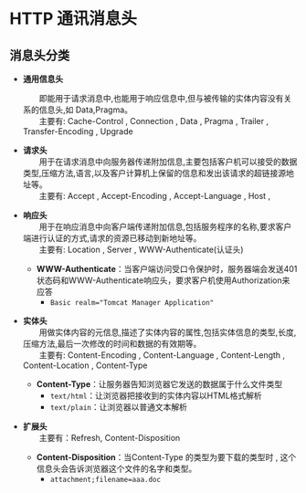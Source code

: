 # HTTP 通讯消息头

## 消息头分类

- **通用信息头**

  &emsp;&emsp;即能用于请求消息中,也能用于响应信息中,但与被传输的实体内容没有关系的信息头,如 Data,Pragma。<br>
  &emsp;&emsp;主要有: Cache-Control , Connection , Data , Pragma , Trailer , Transfer-Encoding , Upgrade

- **请求头**<br>
  &emsp;&emsp;用于在请求消息中向服务器传递附加信息,主要包括客户机可以接受的数据类型,压缩方法,语言,以及客户计算机上保留的信息和发出该请求的超链接源地址等。<br>
  &emsp;&emsp;主要有: Accept , Accept-Encoding , Accept-Language , Host ,

- **响应头**<br>
  &emsp;&emsp;用于在响应消息中向客户端传递附加信息,包括服务程序的名称,要求客户端进行认证的方式,请求的资源已移动到新地址等。<br>
  &emsp;&emsp;主要有: Location , Server , WWW-Authenticate(认证头)
    - **WWW-Authenticate**：当客户端访问受口令保护时，服务器端会发送401状态码和WWW-Authenticate响应头，要求客户机使用Authorization来应答
        - `Basic realm="Tomcat Manager Application"`

- **实体头**<br>
  &emsp;&emsp;用做实体内容的元信息,描述了实体内容的属性,包括实体信息的类型,长度,压缩方法,最后一次修改的时间和数据的有效期等。<br>
  &emsp;&emsp;主要有: Content-Encoding , Content-Language , Content-Length , Content-Location , Content-Type
    - **Content-Type**：让服务器告知浏览器它发送的数据属于什么文件类型
        - `text/html`：让浏览器把接收到的实体内容以HTML格式解析
        - `text/plain`：让浏览器以普通文本解析


- **扩展头**<br>
  &emsp;&emsp;主要有：Refresh, Content-Disposition
    - **Content-Disposition**：当Content-Type 的类型为要下载的类型时 , 这个信息头会告诉浏览器这个文件的名字和类型。
        - `attachment;filename=aaa.doc`
